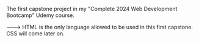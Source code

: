 The first capstone project in my "Complete 2024 Web Development Bootcamp" Udemy course. 

---> HTML is the only language allowed to be used in this first capstone. CSS will come later on.
